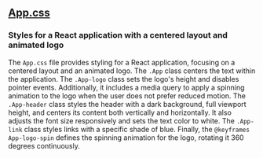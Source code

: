 ## [App.css](App.css)

### Styles for a React application with a centered layout and animated logo

The `App.css` file provides styling for a React application, focusing on a centered layout and an animated logo. The `.App` class centers the text within the application. The `.App-logo` class sets the logo's height and disables pointer events. Additionally, it includes a media query to apply a spinning animation to the logo when the user does not prefer reduced motion. The `.App-header` class styles the header with a dark background, full viewport height, and centers its content both vertically and horizontally. It also adjusts the font size responsively and sets the text color to white. The `.App-link` class styles links with a specific shade of blue. Finally, the `@keyframes App-logo-spin` defines the spinning animation for the logo, rotating it 360 degrees continuously.

